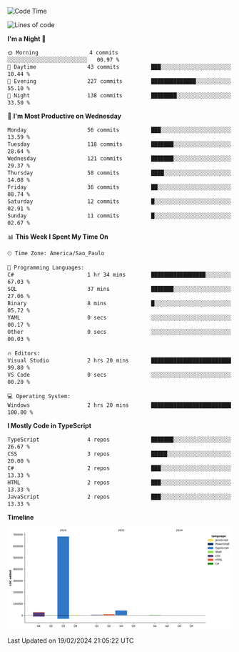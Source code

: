 <!--START_SECTION:waka-->
![Code Time](http://img.shields.io/badge/Code%20Time-2%2C305%20hrs%2014%20mins-blue)

![Lines of code](https://img.shields.io/badge/From%20Hello%20World%20I%27ve%20Written-763.2%20thousand%20lines%20of%20code-blue)

**I'm a Night 🦉** 

```text
🌞 Morning                4 commits           ░░░░░░░░░░░░░░░░░░░░░░░░░   00.97 % 
🌆 Daytime                43 commits          ███░░░░░░░░░░░░░░░░░░░░░░   10.44 % 
🌃 Evening                227 commits         ██████████████░░░░░░░░░░░   55.10 % 
🌙 Night                  138 commits         ████████░░░░░░░░░░░░░░░░░   33.50 % 
```
📅 **I'm Most Productive on Wednesday** 

```text
Monday                   56 commits          ███░░░░░░░░░░░░░░░░░░░░░░   13.59 % 
Tuesday                  118 commits         ███████░░░░░░░░░░░░░░░░░░   28.64 % 
Wednesday                121 commits         ███████░░░░░░░░░░░░░░░░░░   29.37 % 
Thursday                 58 commits          ████░░░░░░░░░░░░░░░░░░░░░   14.08 % 
Friday                   36 commits          ██░░░░░░░░░░░░░░░░░░░░░░░   08.74 % 
Saturday                 12 commits          █░░░░░░░░░░░░░░░░░░░░░░░░   02.91 % 
Sunday                   11 commits          █░░░░░░░░░░░░░░░░░░░░░░░░   02.67 % 
```


📊 **This Week I Spent My Time On** 

```text
🕑︎ Time Zone: America/Sao_Paulo

💬 Programming Languages: 
C#                       1 hr 34 mins        █████████████████░░░░░░░░   67.03 % 
SQL                      37 mins             ███████░░░░░░░░░░░░░░░░░░   27.06 % 
Binary                   8 mins              █░░░░░░░░░░░░░░░░░░░░░░░░   05.72 % 
YAML                     0 secs              ░░░░░░░░░░░░░░░░░░░░░░░░░   00.17 % 
Other                    0 secs              ░░░░░░░░░░░░░░░░░░░░░░░░░   00.03 % 

🔥 Editors: 
Visual Studio            2 hrs 20 mins       █████████████████████████   99.80 % 
VS Code                  0 secs              ░░░░░░░░░░░░░░░░░░░░░░░░░   00.20 % 

💻 Operating System: 
Windows                  2 hrs 20 mins       █████████████████████████   100.00 % 
```

**I Mostly Code in TypeScript** 

```text
TypeScript               4 repos             ███████░░░░░░░░░░░░░░░░░░   26.67 % 
CSS                      3 repos             █████░░░░░░░░░░░░░░░░░░░░   20.00 % 
C#                       2 repos             ███░░░░░░░░░░░░░░░░░░░░░░   13.33 % 
HTML                     2 repos             ███░░░░░░░░░░░░░░░░░░░░░░   13.33 % 
JavaScript               2 repos             ███░░░░░░░░░░░░░░░░░░░░░░   13.33 % 
```



**Timeline**

![Lines of Code chart](https://raw.githubusercontent.com/jonhoffmam/jonhoffmam/master/assets/bar_graph.png)


 Last Updated on 19/02/2024 21:05:22 UTC
<!--END_SECTION:waka-->
